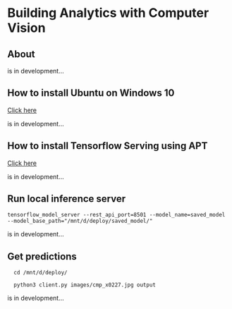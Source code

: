 # Building Analytics with Computer Vision

## About

is in development...

## How to install Ubuntu on Windows 10

[Click here](https://ubuntu.com/tutorials/install-ubuntu-on-wsl2-on-windows-10#1-overview)

is in development...


## How to install Tensorflow Serving using APT

[Click here](https://www.tensorflow.org/tfx/serving/setup#:~:text=GPU%20support.-,Installing%20using%20APT,model%2Dserver%2Duniversal%20if%20your%20processor%20does%20not%20support%20AVX%20instructions.,-Building%20from%20source)

is in development...


## Run local inference server

```
tensorflow_model_server --rest_api_port=8501 --model_name=saved_model --model_base_path="/mnt/d/deploy/saved_model/"
```

is in development...



## Get predictions

```terminal
  cd /mnt/d/deploy/
```
```terminal
  python3 client.py images/cmp_x0227.jpg output
```

is in development...



